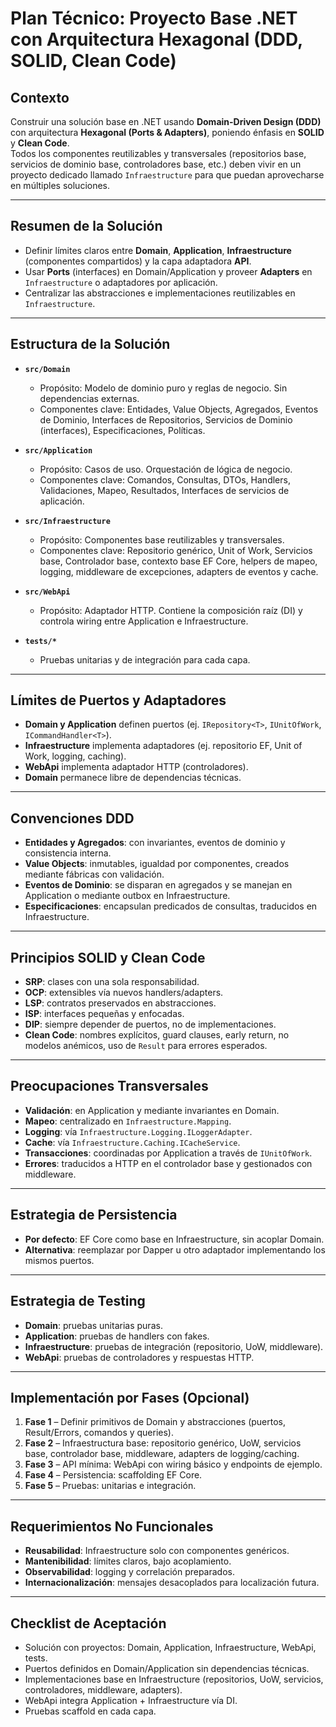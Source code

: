# Plan Técnico: Proyecto Base .NET con Arquitectura Hexagonal (DDD, SOLID, Clean Code)

## Contexto

Construir una solución base en .NET usando **Domain-Driven Design (DDD)** con arquitectura **Hexagonal (Ports & Adapters)**, poniendo énfasis en **SOLID** y **Clean Code**.  
Todos los componentes reutilizables y transversales (repositorios base, servicios de dominio base, controladores base, etc.) deben vivir en un proyecto dedicado llamado `Infraestructure` para que puedan aprovecharse en múltiples soluciones.

---

## Resumen de la Solución

- Definir límites claros entre **Domain**, **Application**, **Infraestructure** (componentes compartidos) y la capa adaptadora **API**.  
- Usar **Ports** (interfaces) en Domain/Application y proveer **Adapters** en `Infraestructure` o adaptadores por aplicación.  
- Centralizar las abstracciones e implementaciones reutilizables en `Infraestructure`.  

---

## Estructura de la Solución

- **`src/Domain`**  
  - Propósito: Modelo de dominio puro y reglas de negocio. Sin dependencias externas.  
  - Componentes clave: Entidades, Value Objects, Agregados, Eventos de Dominio, Interfaces de Repositorios, Servicios de Dominio (interfaces), Especificaciones, Políticas.  

- **`src/Application`**  
  - Propósito: Casos de uso. Orquestación de lógica de negocio.  
  - Componentes clave: Comandos, Consultas, DTOs, Handlers, Validaciones, Mapeo, Resultados, Interfaces de servicios de aplicación.  

- **`src/Infraestructure`**  
  - Propósito: Componentes base reutilizables y transversales.  
  - Componentes clave: Repositorio genérico, Unit of Work, Servicios base, Controlador base, contexto base EF Core, helpers de mapeo, logging, middleware de excepciones, adapters de eventos y cache.  

- **`src/WebApi`**  
  - Propósito: Adaptador HTTP. Contiene la composición raíz (DI) y controla wiring entre Application e Infraestructure.  

- **`tests/*`**  
  - Pruebas unitarias y de integración para cada capa.  

---

## Límites de Puertos y Adaptadores

- **Domain y Application** definen puertos (ej. `IRepository<T>`, `IUnitOfWork`, `ICommandHandler<T>`).  
- **Infraestructure** implementa adaptadores (ej. repositorio EF, Unit of Work, logging, caching).  
- **WebApi** implementa adaptador HTTP (controladores).  
- **Domain** permanece libre de dependencias técnicas.  

---

## Convenciones DDD

- **Entidades y Agregados**: con invariantes, eventos de dominio y consistencia interna.  
- **Value Objects**: inmutables, igualdad por componentes, creados mediante fábricas con validación.  
- **Eventos de Dominio**: se disparan en agregados y se manejan en Application o mediante outbox en Infraestructure.  
- **Especificaciones**: encapsulan predicados de consultas, traducidos en Infraestructure.  

---

## Principios SOLID y Clean Code

- **SRP**: clases con una sola responsabilidad.  
- **OCP**: extensibles vía nuevos handlers/adapters.  
- **LSP**: contratos preservados en abstracciones.  
- **ISP**: interfaces pequeñas y enfocadas.  
- **DIP**: siempre depender de puertos, no de implementaciones.  
- **Clean Code**: nombres explícitos, guard clauses, early return, no modelos anémicos, uso de `Result` para errores esperados.  

---

## Preocupaciones Transversales

- **Validación**: en Application y mediante invariantes en Domain.  
- **Mapeo**: centralizado en `Infraestructure.Mapping`.  
- **Logging**: vía `Infraestructure.Logging.ILoggerAdapter`.  
- **Cache**: vía `Infraestructure.Caching.ICacheService`.  
- **Transacciones**: coordinadas por Application a través de `IUnitOfWork`.  
- **Errores**: traducidos a HTTP en el controlador base y gestionados con middleware.  

---

## Estrategia de Persistencia

- **Por defecto**: EF Core como base en Infraestructure, sin acoplar Domain.  
- **Alternativa**: reemplazar por Dapper u otro adaptador implementando los mismos puertos.  

---

## Estrategia de Testing

- **Domain**: pruebas unitarias puras.  
- **Application**: pruebas de handlers con fakes.  
- **Infraestructure**: pruebas de integración (repositorio, UoW, middleware).  
- **WebApi**: pruebas de controladores y respuestas HTTP.  

---

## Implementación por Fases (Opcional)

1. **Fase 1** – Definir primitivos de Domain y abstracciones (puertos, Result/Errors, comandos y queries).  
2. **Fase 2** – Infraestructura base: repositorio genérico, UoW, servicios base, controlador base, middleware, adapters de logging/caching.  
3. **Fase 3** – API mínima: WebApi con wiring básico y endpoints de ejemplo.  
4. **Fase 4** – Persistencia: scaffolding EF Core.  
5. **Fase 5** – Pruebas: unitarias e integración.  

---

## Requerimientos No Funcionales

- **Reusabilidad**: Infraestructure solo con componentes genéricos.  
- **Mantenibilidad**: límites claros, bajo acoplamiento.  
- **Observabilidad**: logging y correlación preparados.  
- **Internacionalización**: mensajes desacoplados para localización futura.  

---

## Checklist de Aceptación

- Solución con proyectos: Domain, Application, Infraestructure, WebApi, tests.  
- Puertos definidos en Domain/Application sin dependencias técnicas.  
- Implementaciones base en Infraestructure (repositorios, UoW, servicios, controladores, middleware, adapters).  
- WebApi integra Application + Infraestructure vía DI.  
- Pruebas scaffold en cada capa.  
